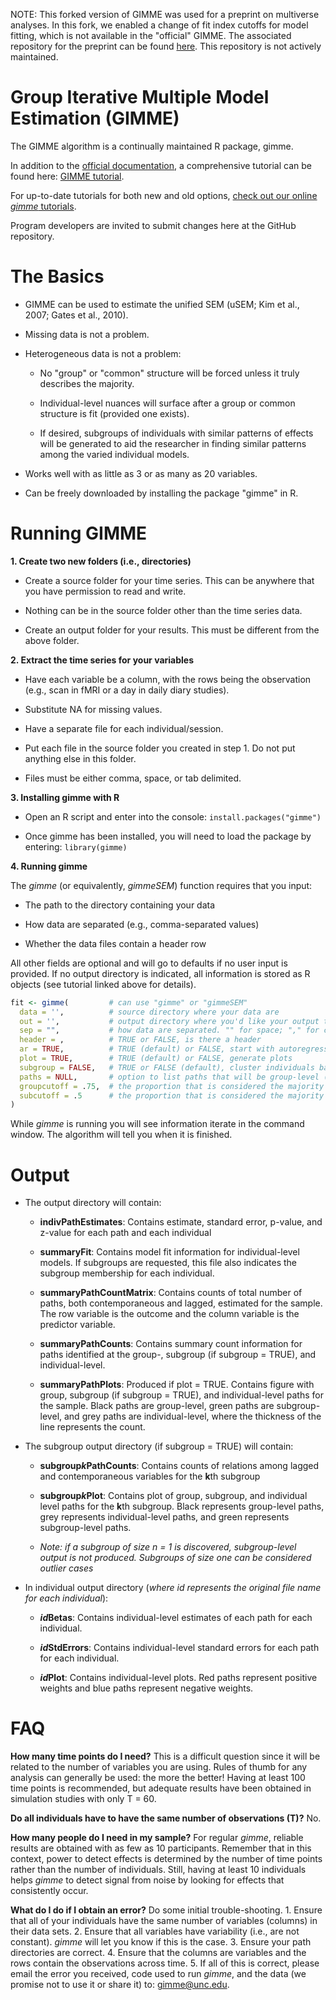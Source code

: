 
<!-- README.md is generated from README.Rmd. Please edit that file -->
NOTE: This forked version of GIMME was used for a preprint on multiverse analyses. In this fork, we enabled a change of fit index cutoffs for model fitting, which is not available in the "official" GIMME. 
The associated repository for the preprint can be found [here](https://github.com/bsiepe/network-multiverse).
This repository is not actively maintained. 


**Group Iterative Multiple Model Estimation (GIMME)**
=====================================================

The GIMME algorithm is a continually maintained R package, gimme.

In addition to the [official documentation](https://cran.r-project.org/web/packages/gimme/index.html), a comprehensive tutorial can be found here: [GIMME tutorial](http://gimme.web.unc.edu/files/2014/12/Lane-Gates-2017-SEM-gimme.pdf).

For up-to-date tutorials for both new and old options, [check out our online *gimme* tutorials](https://tarheels.live/gimme/tutorials/). 

Program developers are invited to submit changes here at the GitHub repository.

**The Basics**
==============

-   GIMME can be used to estimate the unified SEM (uSEM; Kim et al., 2007; Gates et al., 2010).

-   Missing data is not a problem.

-   Heterogeneous data is not a problem:

    -   No "group" or "common" structure will be forced unless it truly describes the majority.

    -   Individual-level nuances will surface after a group or common structure is fit (provided one exists).

    -   If desired, subgroups of individuals with similar patterns of effects will be generated to aid the researcher in finding similar patterns among the varied individual models.

-   Works well with as little as 3 or as many as 20 variables.

-   Can be freely downloaded by installing the package "gimme" in R.

**Running GIMME**
=================

**1. Create two new folders (i.e., directories)**

-   Create a source folder for your time series. This can be anywhere that you have permission to read and write.

-   Nothing can be in the source folder other than the time series data.

-   Create an output folder for your results. This must be different from the above folder.

**2. Extract the time series for your variables**

-   Have each variable be a column, with the rows being the observation (e.g., scan in fMRI or a day in daily diary studies).

-   Substitute NA for missing values.

-   Have a separate file for each individual/session.

-   Put each file in the source folder you created in step 1. Do not put anything else in this folder.

-   Files must be either comma, space, or tab delimited.

**3. Installing gimme with R**

-   Open an R script and enter into the console: `install.packages("gimme")`

-   Once gimme has been installed, you will need to load the package by entering: `library(gimme)`

**4. Running gimme**

The *gimme* (or equivalently, *gimmeSEM*) function requires that you input:

-   The path to the directory containing your data

-   How data are separated (e.g., comma-separated values)

-   Whether the data files contain a header row

All other fields are optional and will go to defaults if no user input is provided. If no output directory is indicated, all information is stored as R objects (see tutorial linked above for details).

``` r
fit <- gimme(         # can use "gimme" or "gimmeSEM"
  data = '',          # source directory where your data are 
  out = '',           # output directory where you'd like your output to go
  sep = "",           # how data are separated. "" for space; "," for comma, "\t" for tab-delimited
  header = ,          # TRUE or FALSE, is there a header
  ar = TRUE,          # TRUE (default) or FALSE, start with autoregressive paths open
  plot = TRUE,        # TRUE (default) or FALSE, generate plots
  subgroup = FALSE,   # TRUE or FALSE (default), cluster individuals based on similarities in effects
  paths = NULL,       # option to list paths that will be group-level (semi-confirmatory)
  groupcutoff = .75,  # the proportion that is considered the majority at the group level
  subcutoff = .5      # the proportion that is considered the majority at the subgroup level
)        
```

While *gimme* is running you will see information iterate in the command window. The algorithm will tell you when it is finished.

**Output**
==========

-   The output directory will contain:

    -   **indivPathEstimates**: Contains estimate, standard error, p-value, and z-value for each path and each individual

    -   **summaryFit**: Contains model fit information for individual-level models. If subgroups are requested, this file also indicates the subgroup membership for each individual.

    -   **summaryPathCountMatrix**: Contains counts of total number of paths, both contemporaneous and lagged, estimated for the sample. The row variable is the outcome and the column variable is the predictor variable.

    -   **summaryPathCounts**: Contains summary count information for paths identified at the group-, subgroup (if subgroup = TRUE), and individual-level.

    -   **summaryPathPlots**: Produced if plot = TRUE. Contains figure with group, subgroup (if subgroup = TRUE), and individual-level paths for the sample. Black paths are group-level, green paths are subgroup-level, and grey paths are individual-level, where the thickness of the line represents the count.

-   The subgroup output directory (if subgroup = TRUE) will contain:

    -   **subgroup*k*PathCounts**: Contains counts of relations among lagged and contemporaneous variables for the **k**th subgroup

    -   **subgroup*k*Plot**: Contains plot of group, subgroup, and individual level paths for the **k**th subgroup. Black represents group-level paths, grey represents individual-level paths, and green represents subgroup-level paths.

    -   *Note: if a subgroup of size n = 1 is discovered, subgroup-level output is not produced. Subgroups of size one can be considered outlier cases*

-   In individual output directory (*where id represents the original file name for each individual*):

    -   ***id*Betas**: Contains individual-level estimates of each path for each individual.

    -   ***id*StdErrors**: Contains individual-level standard errors for each path for each individual.

    -   ***id*Plot**: Contains individual-level plots. Red paths represent positive weights and blue paths represent negative weights.

**FAQ**
=======

**How many time points do I need?** This is a difficult question since it will be related to the number of variables you are using. Rules of thumb for any analysis can generally be used: the more the better! Having at least 100 time points is recommended, but adequate results have been obtained in simulation studies with only T = 60.

**Do all individuals have to have the same number of observations (T)?** No.

**How many people do I need in my sample?** For regular *gimme*, reliable results are obtained with as few as 10 participants. Remember that in this context, power to detect effects is determined by the number of time points rather than the number of individuals. Still, having at least 10 individuals helps *gimme* to detect signal from noise by looking for effects that consistently occur.

**What do I do if I obtain an error?** Do some initial trouble-shooting. 1. Ensure that all of your individuals have the same number of variables (columns) in their data sets. 2. Ensure that all variables have variability (i.e., are not constant). *gimme* will let you know if this is the case. 3. Ensure your path directories are correct. 4. Ensure that the columns are variables and the rows contain the observations across time. 5. If all of this is correct, please email the error you received, code used to run *gimme*, and the data (we promise not to use it or share it) to: <gimme@unc.edu>.
